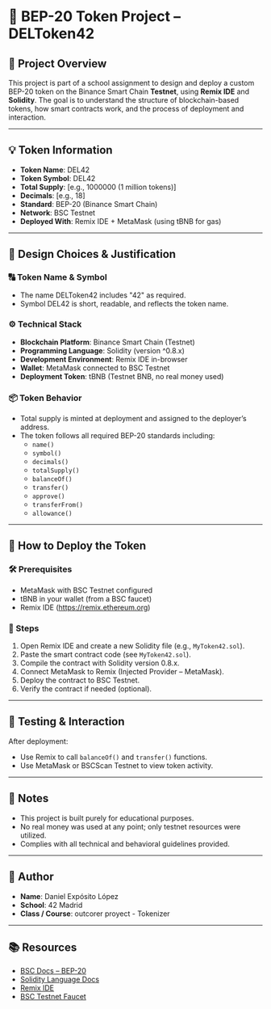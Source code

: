 # 🚀 BEP-20 Token Project – DELToken42

## 📌 Project Overview

This project is part of a school assignment to design and deploy a custom BEP-20 token on the Binance Smart Chain **Testnet**, using **Remix IDE** and **Solidity**. The goal is to understand the structure of blockchain-based tokens, how smart contracts work, and the process of deployment and interaction.

---

## 💡 Token Information

- **Token Name**: DEL42
- **Token Symbol**: DEL42
- **Total Supply**: [e.g., 1000000 (1 million tokens)]  
- **Decimals**: [e.g., 18]  
- **Standard**: BEP-20 (Binance Smart Chain)  
- **Network**: BSC Testnet  
- **Deployed With**: Remix IDE + MetaMask (using tBNB for gas)

---

## 🧠 Design Choices & Justification

### 🔠 Token Name & Symbol
- The name DELToken42 includes "42" as required.
- Symbol DEL42 is short, readable, and reflects the token name.

### ⚙️ Technical Stack
- **Blockchain Platform**: Binance Smart Chain (Testnet)  
- **Programming Language**: Solidity (version ^0.8.x)  
- **Development Environment**: Remix IDE in-browser  
- **Wallet**: MetaMask connected to BSC Testnet  
- **Deployment Token**: tBNB (Testnet BNB, no real money used)

### 📦 Token Behavior
- Total supply is minted at deployment and assigned to the deployer’s address.
- The token follows all required BEP-20 standards including:
  - `name()`
  - `symbol()`
  - `decimals()`
  - `totalSupply()`
  - `balanceOf()`
  - `transfer()`
  - `approve()`
  - `transferFrom()`
  - `allowance()`

---

## 🚀 How to Deploy the Token

### 🛠 Prerequisites
- MetaMask with BSC Testnet configured
- tBNB in your wallet (from a BSC faucet)
- Remix IDE (https://remix.ethereum.org)

### 🔄 Steps
1. Open Remix IDE and create a new Solidity file (e.g., `MyToken42.sol`).
2. Paste the smart contract code (see `MyToken42.sol`).
3. Compile the contract with Solidity version 0.8.x.
4. Connect MetaMask to Remix (Injected Provider – MetaMask).
5. Deploy the contract to BSC Testnet.
6. Verify the contract if needed (optional).

---

## 🧪 Testing & Interaction

After deployment:
- Use Remix to call `balanceOf()` and `transfer()` functions.
- Use MetaMask or BSCScan Testnet to view token activity.

---

## 📎 Notes

- This project is built purely for educational purposes.
- No real money was used at any point; only testnet resources were utilized.
- Complies with all technical and behavioral guidelines provided.

---

## 👤 Author

- **Name**: Daniel Expósito López
- **School**: 42 Madrid
- **Class / Course**: outcorer proyect - Tokenizer

---

## 📚 Resources

- [BSC Docs – BEP-20](https://docs.bnbchain.org/smart-chain/developer/BEP20)
- [Solidity Language Docs](https://docs.soliditylang.org/)
- [Remix IDE](https://remix.ethereum.org)
- [BSC Testnet Faucet](https://testnet.bnbchain.org/faucet-smart)

